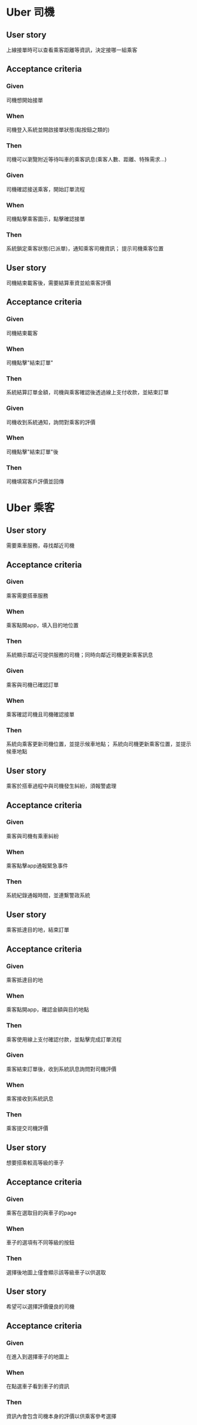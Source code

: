 # Uber 司機
## User story
上線接單時可以查看乘客距離等資訊，決定接哪一組乘客

## Acceptance criteria
### Given
司機想開始接單

### When
司機登入系統並開啟接單狀態(點按鈕之類的)

### Then
司機可以瀏覽附近等待叫車的乘客訊息(乘客人數、距離、特殊需求...)

### Given
司機確認接送乘客，開始訂單流程

### When
司機點擊乘客圖示，點擊確認接單

### Then
系統鎖定乘客狀態(已派單)，通知乘客司機資訊；
提示司機乘客位置

## User story
司機結束載客後，需要結算車資並給乘客評價

## Acceptance criteria
### Given
司機結束載客

### When
司機點擊"結束訂單"

### Then
系統結算訂單金額，司機與乘客確認後透過線上支付收款，並結束訂單

### Given
司機收到系統通知，詢問對乘客的評價

### When
司機點擊"結束訂單"後

### Then
司機填寫客戶評價並回傳


# Uber 乘客
## User story
需要乘車服務，尋找鄰近司機

## Acceptance criteria
### Given
乘客需要搭車服務

### When
乘客點開app，填入目的地位置

### Then
系統顯示鄰近可提供服務的司機；同時向鄰近司機更新乘客訊息

### Given
乘客與司機已確認訂單

### When
乘客確認司機且司機確認接單

### Then
系統向乘客更新司機位置，並提示候車地點；
系統向司機更新乘客位置，並提示候車地點

## User story
乘客於搭車過程中與司機發生糾紛，須報警處理

## Acceptance criteria
### Given
乘客與司機有乘車糾紛

### When
乘客點擊app通報緊急事件

### Then
系統紀錄通報時間，並連繫警政系統

## User story
乘客抵達目的地，結束訂單

## Acceptance criteria
### Given
乘客抵達目的地

### When
乘客點開app，確認金額與目的地點

### Then
乘客使用線上支付確認付款，並點擊完成訂單流程

### Given
乘客結束訂單後，收到系統訊息詢問對司機評價

### When
乘客接收到系統訊息

### Then
乘客提交司機評價

## User story
想要搭乘較高等級的車子

## Acceptance criteria
### Given
乘客在選取目的與車子的page

### When
車子的選項有不同等級的按鈕

### Then
選擇後地圖上僅會顯示該等級車子以供選取


## User story
希望可以選擇評價優良的司機

## Acceptance criteria
### Given
在進入到選擇車子的地圖上

### When
在點選車子看到車子的資訊

### Then
資訊內會包含司機本身的評價以供乘客參考選擇


